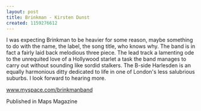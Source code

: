 ```yaml
---
layout: post
title: Brinkman - Kirsten Dunst
created: 1159276612
---
```

I was expecting Brinkman to be heavier for some reason, maybe something to do with the name, the label, the song title, who knows why. The band is in fact a fairly laid back melodious three piece. The lead track a lamenting ode to the unrequited love of a Hollywood starlet a task the band manages to carry out without sounding like sordid stalkers. The B-side Harlesden is an equally harmonious ditty dedicated to life in one of London's less salubrious suburbs. I look forward to hearing more.<p><a href='http://www.myspace.com/brinkmanband' target='_blank'>www.myspace.com/brinkmanband</a>
<p>Published in Maps Magazine</p>
